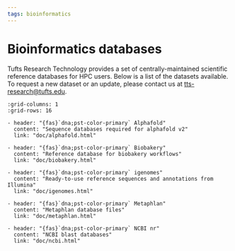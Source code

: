 ```yaml
---
tags: bioinformatics
---
```

# Bioinformatics databases
Tufts Research Technology provides a set of centrally-maintained scientific reference databases for HPC users. Below is a list of the datasets available. To request a new dataset or an update, please contact us at tts-research@tufts.edu.

```{gallery-grid}
:grid-columns: 1
:grid-rows: 16

- header: "{fas}`dna;pst-color-primary` Alphafold"
  content: "Sequence databases required for alphafold v2"
  link: "doc/alphafold.html"

- header: "{fas}`dna;pst-color-primary` Biobakery"
  content: "Reference database for biobakery workflows"
  link: "doc/biobakery.html"

- header: "{fas}`dna;pst-color-primary` igenomes"
  content: "Ready-to-use reference sequences and annotations from Illumina"
  link: "doc/igenomes.html"

- header: "{fas}`dna;pst-color-primary` Metaphlan"
  content: "Metaphlan database files"
  link: "doc/metaphlan.html"

- header: "{fas}`dna;pst-color-primary` NCBI nr"
  content: "NCBI blast databases"
  link: "doc/ncbi.html"
